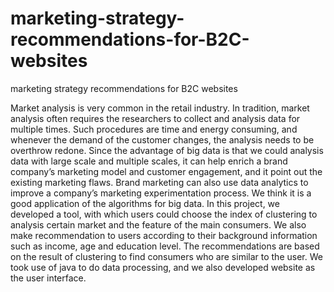 # marketing-strategy-recommendations-for-B2C-websites
marketing strategy recommendations for B2C websites

Market analysis is very common in the retail industry. In tradition, market analysis often requires the researchers to collect and analysis data for multiple times.  Such procedures are time and energy consuming, and whenever the demand of the customer changes, the analysis needs to be overthrow redone.  Since the advantage of big data is that we could analysis data with large scale and multiple scales, it can help enrich a brand company’s marketing model and customer engagement, and it point out the existing marketing flaws. Brand marketing can also use data analytics to improve a company’s marketing experimentation process. We think it is a good application of the algorithms for big data. In this project, we developed a tool, with which users could choose the index of clustering to analysis certain market and the feature of the main consumers. We also make recommendation to users according to their background information such as income, age and education level. The recommendations are based on the result of clustering to find consumers who are similar to the user. We took use of java to do data processing, and we also developed website as the user interface.
